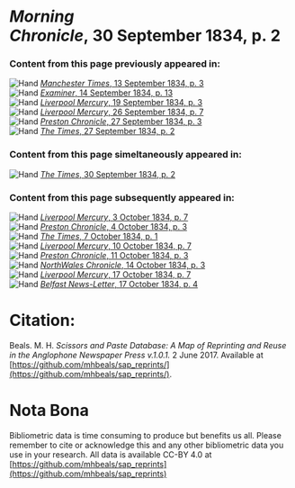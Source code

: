 # *Morning Chronicle*, 30 September 1834, p. 2  
  
### Content from this page previously appeared in:  
![Hand](http://scissorsandpaste.net/wp-content/uploads/2017/06/smallhandpointer.png) [*Manchester Times*, 13 September 1834, p. 3](https://mhbeals.github.io/sap_html/Manchester-Times/Manchester-Times-13-September-1834-p-3)  
![Hand](http://scissorsandpaste.net/wp-content/uploads/2017/06/smallhandpointer.png) [*Examiner*, 14 September 1834, p. 13](https://mhbeals.github.io/sap_html/Examiner/Examiner-14-September-1834-p-13)  
![Hand](http://scissorsandpaste.net/wp-content/uploads/2017/06/smallhandpointer.png) [*Liverpool Mercury*, 19 September 1834, p. 3](https://mhbeals.github.io/sap_html/Liverpool-Mercury/Liverpool-Mercury-19-September-1834-p-3)  
![Hand](http://scissorsandpaste.net/wp-content/uploads/2017/06/smallhandpointer.png) [*Liverpool Mercury*, 26 September 1834, p. 7](https://mhbeals.github.io/sap_html/Liverpool-Mercury/Liverpool-Mercury-26-September-1834-p-7)  
![Hand](http://scissorsandpaste.net/wp-content/uploads/2017/06/smallhandpointer.png) [*Preston Chronicle*, 27 September 1834, p. 3](https://mhbeals.github.io/sap_html/Preston-Chronicle/Preston-Chronicle-27-September-1834-p-3)  
![Hand](http://scissorsandpaste.net/wp-content/uploads/2017/06/smallhandpointer.png) [*The Times*, 27 September 1834, p. 2](https://mhbeals.github.io/sap_html/The-Times/The-Times-27-September-1834-p-2)  
  
### Content from this page simeltaneously appeared in:  
![Hand](http://scissorsandpaste.net/wp-content/uploads/2017/06/smallhandpointer.png) [*The Times*, 30 September 1834, p. 2](https://mhbeals.github.io/sap_html/The-Times/The-Times-30-September-1834-p-2)  
  
### Content from this page subsequently appeared in:  
![Hand](http://scissorsandpaste.net/wp-content/uploads/2017/06/smallhandpointer.png) [*Liverpool Mercury*, 3 October 1834, p. 7](https://mhbeals.github.io/sap_html/Liverpool-Mercury/Liverpool-Mercury-3-October-1834-p-7)  
![Hand](http://scissorsandpaste.net/wp-content/uploads/2017/06/smallhandpointer.png) [*Preston Chronicle*, 4 October 1834, p. 3](https://mhbeals.github.io/sap_html/Preston-Chronicle/Preston-Chronicle-4-October-1834-p-3)  
![Hand](http://scissorsandpaste.net/wp-content/uploads/2017/06/smallhandpointer.png) [*The Times*, 7 October 1834, p. 1](https://mhbeals.github.io/sap_html/The-Times/The-Times-7-October-1834-p-1)  
![Hand](http://scissorsandpaste.net/wp-content/uploads/2017/06/smallhandpointer.png) [*Liverpool Mercury*, 10 October 1834, p. 7](https://mhbeals.github.io/sap_html/Liverpool-Mercury/Liverpool-Mercury-10-October-1834-p-7)  
![Hand](http://scissorsandpaste.net/wp-content/uploads/2017/06/smallhandpointer.png) [*Preston Chronicle*, 11 October 1834, p. 3](https://mhbeals.github.io/sap_html/Preston-Chronicle/Preston-Chronicle-11-October-1834-p-3)  
![Hand](http://scissorsandpaste.net/wp-content/uploads/2017/06/smallhandpointer.png) [*NorthWales Chronicle*, 14 October 1834, p. 3](https://mhbeals.github.io/sap_html/NorthWales-Chronicle/NorthWales-Chronicle-14-October-1834-p-3)  
![Hand](http://scissorsandpaste.net/wp-content/uploads/2017/06/smallhandpointer.png) [*Liverpool Mercury*, 17 October 1834, p. 7](https://mhbeals.github.io/sap_html/Liverpool-Mercury/Liverpool-Mercury-17-October-1834-p-7)  
![Hand](http://scissorsandpaste.net/wp-content/uploads/2017/06/smallhandpointer.png) [*Belfast News-Letter*, 17 October 1834, p. 4](https://mhbeals.github.io/sap_html/Belfast-News-Letter/Belfast-News-Letter-17-October-1834-p-4)  


# Citation: 

Beals. M. H. *Scissors and Paste Database: A Map of Reprinting and Reuse in the Anglophone Newspaper Press v.1.0.1.* 2 June 2017. Available at [https://github.com/mhbeals/sap_reprints/](https://github.com/mhbeals/sap_reprints/). 

# Nota Bona

Bibliometric data is time consuming to produce but benefits us all. Please remember to cite or acknowledge this and any other bibliometric data you use in your research. All data is available CC-BY 4.0 at [https://github.com/mhbeals/sap_reprints](https://github.com/mhbeals/sap_reprints)